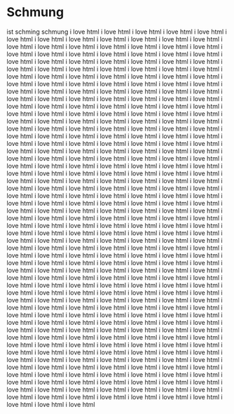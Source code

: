 # Schmung
ist schming schmung
i love html i love html i love html i love html i love html i love html i love html i love html i love html i love html i love html i love html i love html i love html i love html i love html i love html i love html i love html i love html i love html i love html i love html i love html i love html i love html i love html i love html i love html i love html i love html i love html i love html i love html i love html i love html i love html i love html i love html i love html i love html i love html i love html i love html i love html i love html i love html i love html i love html i love html i love html i love html i love html i love html i love html i love html i love html i love html i love html i love html i love html i love html i love html i love html i love html i love html i love html i love html i love html i love html i love html i love html i love html i love html i love html i love html i love html i love html i love html i love html i love html i love html i love html i love html i love html i love html i love html i love html i love html i love html i love html i love html i love html i love html i love html i love html i love html i love html i love html i love html i love html i love html i love html i love html i love html i love html i love html i love html i love html i love html i love html i love html i love html i love html i love html i love html i love html i love html i love html i love html i love html i love html i love html i love html i love html i love html i love html i love html i love html i love html i love html i love html i love html i love html i love html i love html i love html i love html i love html i love html i love html i love html i love html i love html i love html i love html i love html i love html i love html i love html i love html i love html i love html i love html i love html i love html i love html i love html i love html i love html i love html i love html i love html i love html i love html i love html i love html i love html i love html i love html i love html i love html i love html i love html i love html i love html i love html i love html i love html i love html i love html i love html i love html i love html i love html i love html i love html i love html i love html i love html i love html i love html i love html i love html i love html i love html i love html i love html i love html i love html i love html i love html i love html i love html i love html i love html i love html i love html i love html i love html i love html i love html i love html i love html i love html i love html i love html i love html i love html i love html i love html i love html i love html i love html i love html i love html i love html i love html i love html i love html i love html i love html i love html i love html i love html i love html i love html i love html i love html i love html i love html i love html i love html i love html i love html i love html i love html i love html i love html i love html i love html i love html i love html i love html i love html i love html i love html i love html i love html i love html i love html i love html i love html i love html i love html i love html i love html i love html i love html i love html i love html i love html i love html i love html i love html i love html i love html i love html i love html i love html i love html i love html i love html i love html i love html i love html i love html i love html i love html i love html i love html i love html i love html i love html i love html i love html i love html i love html i love html i love html i love html i love html i love html i love html i love html i love html i love html i love html i love html i love html i love html i love html i love html i love html i love html i love html i love html i love html i love html i love html i love html i love html i love html i love html i love html i love html i love html i love html i love html i love html i love html i love html i love html i love html i love html i love html i love html i love html i love html i love html i love html i love html i love html i love html i love html i love html i love html i love html i love html i love html i love html 

